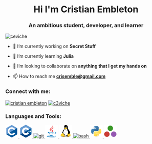 <h1 align="center">Hi I'm Cristian Embleton</h1>
<h3 align="center">An ambitious student, developer, and learner</h3>

<p align="left"> <img src="https://komarev.com/ghpvc/?username=ceviche&label=Profile%20views&color=0e75b6&style=flat" alt="ceviche" /> </p>

- 🔭 I’m currently working on **Secret Stuff**

- 🌱 I’m currently learning **Julia**

- 👯 I’m looking to collaborate on **anything that I get my hands on**

- 📫 How to reach me **crisemble@gmail.com**

<h3 align="left">Connect with me:</h3>
<p align="left">
<a href="https://linkedin.com/in/cristian embleton" target="blank"><img align="center" src="https://raw.githubusercontent.com/rahuldkjain/github-profile-readme-generator/master/src/images/icons/Social/linked-in-alt.svg" alt="cristian embleton" height="30" width="40" /></a>
<a href="https://www.leetcode.com/c3viche" target="blank"><img align="center" src="https://raw.githubusercontent.com/rahuldkjain/github-profile-readme-generator/master/src/images/icons/Social/leet-code.svg" alt="c3viche" height="30" width="40" /></a>
</p>

<h3 align="left">Languages and Tools:</h3>
<p align="left"> <a href="https://www.cprogramming.com/" target="_blank" rel="noreferrer"> <img src="https://raw.githubusercontent.com/devicons/devicon/master/icons/c/c-original.svg" alt="c" width="40" height="40"/> </a> <a href="https://www.w3schools.com/cpp/" target="_blank" rel="noreferrer"> <img src="https://raw.githubusercontent.com/devicons/devicon/master/icons/cplusplus/cplusplus-original.svg" alt="cplusplus" width="40" height="40"/> </a> <a href="https://git-scm.com/" target="_blank" rel="noreferrer"> <img src="https://www.vectorlogo.zone/logos/git-scm/git-scm-icon.svg" alt="git" width="40" height="40"/> </a> <a href="https://www.java.com" target="_blank" rel="noreferrer"> <img src="https://raw.githubusercontent.com/devicons/devicon/master/icons/java/java-original.svg" alt="java" width="40" height="40"/> </a> <a href="https://www.linux.org/" target="_blank" rel="noreferrer"> <img src="https://raw.githubusercontent.com/devicons/devicon/master/icons/linux/linux-original.svg" alt="linux" width="40" height="40"/> </a> <a href="https://www.gnu.org/software/bash/" target="_blank" rel="noreferrer"> <img src="https://www.vectorlogo.zone/logos/gnu_bash/gnu_bash-icon.svg" alt="bash" width="40" height="40"/> </a> <a href="https://www.python.org" target="_blank" rel="noreferrer"> <img src="https://raw.githubusercontent.com/devicons/devicon/master/icons/python/python-original.svg" alt="python" width="40" height="40"/> </a> <a href="https://julialang.org" target="_blank" rel="noreferrer"> <img src="https://raw.githubusercontent.com/devicons/devicon/master/icons/julia/julia-original.svg" alt="c" width="40" height="40"/> </a> </p>
